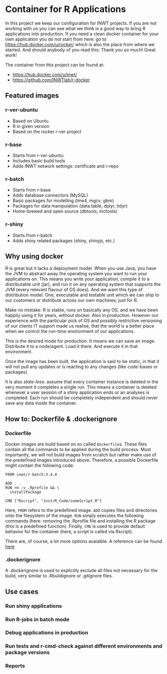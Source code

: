 # Container for R Applications

In this project we keep our configuration for INWT projects. If you are not
working with us you can see what we think is a good way to
bring R applications into production. If you need a clean docker container for
your own application you do *not* start from here: go to
https://hub.docker.com/u/rocker/ which is also the place from where we started.
And should anybody of you read this: Thank you so much! Great work!

The container from this project can be found at: 

- https://hub.docker.com/u/inwt/
- https://github.com/INWTlab/r-docker


## Featured images

### r-ver-ubuntu

- Based on Ubuntu
- R in given version
- Based on the rocker r-ver project

### r-base

- Starts from r-ver-ubuntu
- Includes basic build tools
- Adds INWT network settings: certificate and r-repo

### r-batch

- Starts from r-base
- Adds database connectors (MySQL)
- Basic packages for modelling (lme4, mgcv, gbm)
- Packages for data manipulation (data.table, dplyr, tidyr)
- Home-brewed and open source (dbtools, mctools)

### r-shiny

- Starts from r-batch
- Adds shiny related packages (shiny, shinyjs, etc.)


## Why using docker

R is great but it lacks a deployment model. When you use Java, you have the JVM
to abstract away the operating system you want to run your applications on. This
means you write your application, compile it to a distributable unit (jar), and
run it on any operating system that supports the JVM (every relevant flavour of
OS does). And we want this type of distribution model. One, executable and
testable unit which we can ship to our customers or distribute across our own
machines; just for R.

Make no mistake: R is stable, runs on basically any OS, and we have been happily
using it for years, without docker. Also in production. However our experience
with the particular pick of OS and possibly restrictive versioning of our
clients IT support made us realise, that the world is a better place when we
control the run-time environment of our applications.

This is the desired mode for production. It means we can save an image.
Distribute it to a node/agent. Load it there. And execute it in that
environment.

Once the image has been built, the application is said to be *static*, in that
it will not pull any updates or is reacting to any changes (like code-bases or
packages).

It is also *state-less*: assume that every container instance is deleted in the
very moment it completes a single run. This means a container is deleted
whenever a user session of a shiny application ends or an analyses is completed.
Each run should be completely independent and should never save any data *inside*
the container.

## How to: Dockerfile & .dockerignore

### Dockerfile

Docker images are build based on so called `Dockerfile`s. These files contain all 
the commands to be applied during the build process. Most importantly, we will not 
build images from scratch but rather make use of the predefined images introduced
above. Therefore, a possible Dockerfile might contain the following code:

```
FROM inwt/r-batch:3.4.4

ADD . .
RUN rm -v .Rprofile && \
  installPackage

CMD ["Rscript", "inst/R_Code/someScript.R"]
```

Here, `FROM` refers to the predefined image. `ADD` copies files and directories onto
the filesystem of the image. `RUN` simply executes the following commands (here:
removing the .Rprofile file and installing the R package (this is a predefined 
function). Finally, `CMD` is used to provide default behavior for the container
(here, a script is called via Rscript).

There are, of course, a lot more options avaialble. A reference can be found [here](
https://docs.docker.com/engine/reference/builder/)

### .dockerignore

A .dockerignore is used to explicitly exclude all files not necessary for the build, 
very similar to .Rbuildignore or .gitignore files.

## Use cases

### Run shiny applications

### Run R-jobs in batch mode

### Debug applications in production

### Run tests and r-cmd-check against different environments and package versions

### Reports

